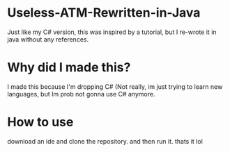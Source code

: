 # Useless-ATM-Rewritten-in-Java

Just like my C# version, this was inspired by a tutorial, but I re-wrote it in java without any references.

# Why did I made this?

I made this because I'm dropping C# (Not really, im just trying to learn new languages, but Im prob not gonna use C# anymore.

# How to use

download an ide and clone the repository. and then run it. thats it lol
